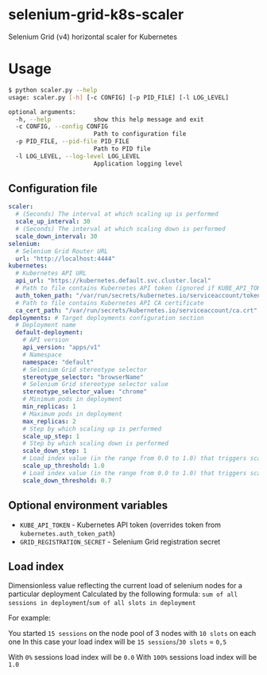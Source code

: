 # selenium-grid-k8s-scaler
Selenium Grid (v4) horizontal scaler for Kubernetes

# Usage
```bash
$ python scaler.py --help
usage: scaler.py [-h] [-c CONFIG] [-p PID_FILE] [-l LOG_LEVEL]

optional arguments:
  -h, --help            show this help message and exit
  -c CONFIG, --config CONFIG
                        Path to configuration file
  -p PID_FILE, --pid-file PID_FILE
                        Path to PID file
  -l LOG_LEVEL, --log-level LOG_LEVEL
                        Application logging level

```

## Configuration file
```yaml
scaler:
  # (Seconds) The interval at which scaling up is performed
  scale_up_interval: 30
  # (Seconds) The interval at which scaling down is performed
  scale_down_interval: 30
selenium:
  # Selenium Grid Router URL
  url: "http://localhost:4444"
kubernetes:
  # Kubernetes API URL
  api_url: "https://kubernetes.default.svc.cluster.local"
  # Path to file contains Kubernetes API token (ignored if KUBE_API_TOKEN env variable set)
  auth_token_path: "/var/run/secrets/kubernetes.io/serviceaccount/token"
  # Path to file contains Kubernetes API CA certificate
  ca_cert_path: "/var/run/secrets/kubernetes.io/serviceaccount/ca.crt"
deployments: # Target deployments configuration section
  # Deployment name
  default-deployment:
    # API version
    api_version: "apps/v1"
    # Namespace
    namespace: "default"
    # Selenium Grid stereotype selector
    stereotype_selector: "browserName"
    # Selenium Grid stereotype selector value
    stereotype_selector_value: "chrome"
    # Minimum pods in deployment
    min_replicas: 1
    # Maximum pods in deployment
    max_replicas: 2
    # Step by which scaling up is performed
    scale_up_step: 1
    # Step by which scaling down is performed
    scale_down_step: 1
    # Load index value (in the range from 0.0 to 1.0) that triggers scaling up
    scale_up_threshold: 1.0
    # Load index value (in the range from 0.0 to 1.0) that triggers scaling down
    scale_down_threshold: 0.7
```

## Optional environment variables
- `KUBE_API_TOKEN` - Kubernetes API token (overrides token from `kubernetes.auth_token_path`)
- `GRID_REGISTRATION_SECRET` - Selenium Grid registration secret

## Load index

Dimensionless value reflecting the current load of selenium nodes for a particular deployment
Сalculated by the following formula: `sum of all sessions in deployment`/`sum of all slots in deployment`

For example:

You started `15 sessions` on the node pool of 3 nodes with `10 slots` on each one
In this case your load index will be `15 sessions`/`30 slots` = `0,5`

With `0%` sessions load index will be `0.0`
With `100%` sessions load index will be `1.0`
